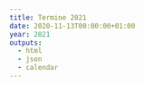 ```yaml
---
title: Termine 2021
date: 2020-11-13T00:00:00+01:00
year: 2021
outputs:
  - html
  - json
  - calendar
---
```

